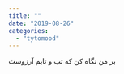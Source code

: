 ```yaml
---
title: ""
date: "2019-08-26"
categories: 
  - "tytomood"
---
```


بر من نگاه کن که تب و تابم آرزوست
